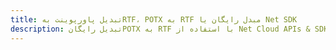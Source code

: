 ---title: تبدیل پاورپوینت بهRTF، POTX به RTF مبدل رایگان یا Net SDKdescription: تبدیل رایگانPOTX به RTF با استفاده از Net Cloud APIs & SDK. همچنین اسناد Microsoft PowerPoint را در Cloud ایجاد، ویرایش و رندر کنید.---